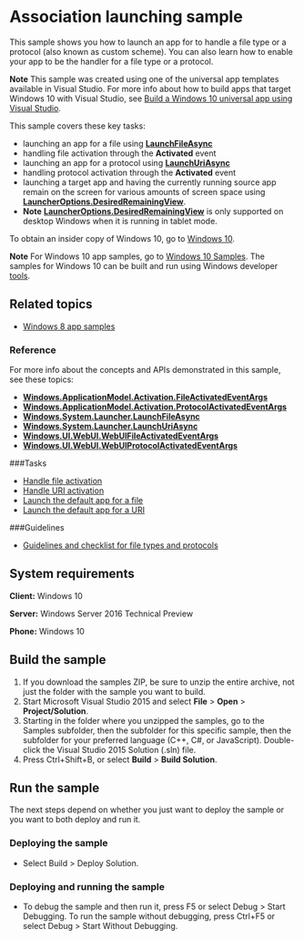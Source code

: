 <!---
  category: LaunchingAndBackgroundTasks 
  samplefwlink: http://go.microsoft.com/fwlink/p/?LinkId=620490
--->

# Association launching sample

This sample shows you how to launch an app for to handle a file type or a protocol (also known as custom scheme). You can also learn how to enable your app to be the handler for a file type or a protocol. 

**Note**  This sample was created using one of the universal app templates available in Visual Studio. For more info about how to build apps that target Windows 10 with Visual Studio, see  [Build a Windows 10 universal app using Visual Studio](http://msdn.microsoft.com/library/windows/apps/dn609832).

This sample covers these key tasks:

- launching an  app for a file using [**LaunchFileAsync**](http://msdn.microsoft.com/library/windows/apps/hh701461)
- handling file activation through the **Activated** event 
- launching an app for a protocol using [**LaunchUriAsync**](http://msdn.microsoft.com/library/windows/apps/hh701476)
- handling protocol activation through the **Activated** event 
- launching a target app and having the currently running source app remain on the screen for various amounts of screen space using [**LauncherOptions.DesiredRemainingView**](http://msdn.microsoft.com/library/windows/apps/dn298314).
- **Note**  [**LauncherOptions.DesiredRemainingView**](http://msdn.microsoft.com/library/windows/apps/dn298314) is only supported on desktop Windows when it is running in tablet mode. 

To obtain an insider copy of Windows 10, go to [Windows 10](http://insider.windows.com). 


**Note**  For Windows 10 app samples, go to  [Windows 10 Samples](https://github.com/Microsoft/Windows-universal-samples). The samples for Windows 10 can be built and run using Windows developer [tools](https://developer.windows.com).


## Related topics

- [Windows 8 app samples](http://go.microsoft.com/fwlink/p/?LinkID=227694)

### Reference
For more info about the concepts and APIs demonstrated in this sample, see these topics:

- [**Windows.ApplicationModel.Activation.FileActivatedEventArgs**](http://msdn.microsoft.com/library/windows/apps/br224716)
- [**Windows.ApplicationModel.Activation.ProtocolActivatedEventArgs**](http://msdn.microsoft.com/library/windows/apps/br224742)
- [**Windows.System.Launcher.LaunchFileAsync**](http://msdn.microsoft.com/library/windows/apps/hh701461)
- [**Windows.System.Launcher.LaunchUriAsync**](http://msdn.microsoft.com/library/windows/apps/hh701476)
- [**Windows.UI.WebUI.WebUIFileActivatedEventArgs**](http://msdn.microsoft.com/library/windows/apps/hh701781)
- [**Windows.UI.WebUI.WebUIProtocolActivatedEventArgs**](http://msdn.microsoft.com/library/windows/apps/hh701885)

###Tasks

- [Handle file activation](https://msdn.microsoft.com/library/windows/apps/mt269385)
- [Handle URI activation](https://msdn.microsoft.com/library/windows/apps/mt228339)
- [Launch the default app for a file](https://msdn.microsoft.com/library/windows/apps/mt299102)
- [Launch the default app for a URI](https://msdn.microsoft.com/library/windows/apps/mt228340)

###Guidelines

- [Guidelines and checklist for file types and protocols](http://msdn.microsoft.com/library/windows/apps/hh700321)

## System requirements

**Client:** Windows 10

**Server:** Windows Server 2016 Technical Preview

**Phone:** Windows 10

## Build the sample

1. If you download the samples ZIP, be sure to unzip the entire archive, not just the folder with the sample you want to build. 
2. Start Microsoft Visual Studio 2015 and select **File** \> **Open** \> **Project/Solution**.
3. Starting in the folder where you unzipped the samples, go to the Samples subfolder, then the subfolder for this specific sample, then the subfolder for your preferred language (C++, C#, or JavaScript). Double-click the Visual Studio 2015 Solution (.sln) file.
4. Press Ctrl+Shift+B, or select **Build** \> **Build Solution**.

## Run the sample

The next steps depend on whether you just want to deploy the sample or you want to both deploy and run it.

### Deploying the sample

- Select Build > Deploy Solution. 

### Deploying and running the sample

- To debug the sample and then run it, press F5 or select Debug >  Start Debugging. To run the sample without debugging, press Ctrl+F5 or select Debug > Start Without Debugging. 
